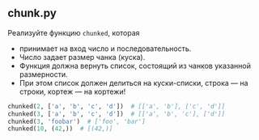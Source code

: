 ## chunk.py

Реализуйте функцию `chunked`, которая

- принимает на вход число и последовательность.
- Число задает размер чанка (куска).
- Функция должна вернуть список, состоящий из чанков указанной размерности.
- При этом список должен делиться на куски-списки, строка — на строки, кортеж — на кортежи!

```python
chunked(2, ['a', 'b', 'c', 'd'])  # [['a', 'b'], ['c', 'd']]
chunked(3, ['a', 'b', 'c', 'd'])  # [['a', 'b', 'c'], ['d']]
chunked(3, 'foobar')  # ['foo', 'bar']
chunked(10, (42,))  # [(42,)]
```
